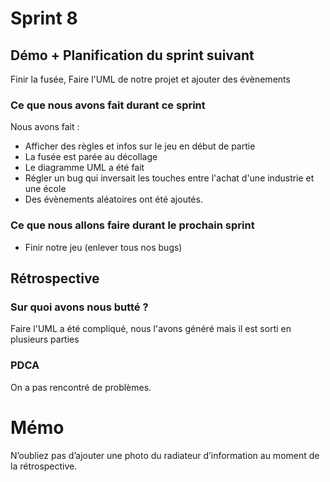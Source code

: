 # Sprint 8

## Démo + Planification du sprint suivant
Finir la fusée, Faire l'UML de notre projet et ajouter des évènements

### Ce que nous avons fait durant ce sprint
Nous avons fait :
* Afficher des règles et infos sur le jeu en début de partie
* La fusée est parée au décollage
* Le diagramme UML a été fait
* Régler un bug qui inversait les touches entre l'achat d'une industrie et une école
* Des évènements aléatoires ont été ajoutés.

### Ce que nous allons faire durant le prochain sprint
* Finir notre jeu (enlever tous nos bugs)

## Rétrospective

### Sur quoi avons nous butté ?
Faire l'UML a été compliqué, nous l'avons généré mais il est sorti en plusieurs parties

### PDCA
On a pas rencontré de problèmes.

# Mémo
N’oubliez pas d’ajouter une photo du radiateur d’information au moment de la rétrospective.
